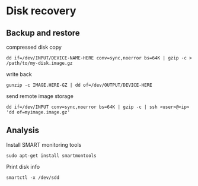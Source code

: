 # Disk recovery

## Backup and restore

compressed disk copy
```
dd if=/dev/INPUT/DEVICE-NAME-HERE conv=sync,noerror bs=64K | gzip -c > /path/to/my-disk.image.gz
```

write back
```
gunzip -c IMAGE.HERE-GZ | dd of=/dev/OUTPUT/DEVICE-HERE
```

send remote image storage
```
dd if=/dev/INPUT conv=sync,noerror bs=64K | gzip -c | ssh <user>@<ip> 'dd of=myimage.image.gz'
```


## Analysis

Install SMART monitoring tools
```
sudo apt-get install smartmontools
```

Print disk info
```
smartctl -x /dev/sdd
```
